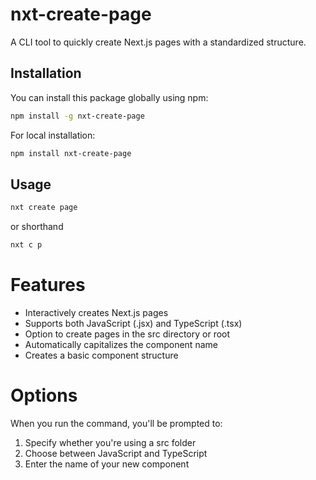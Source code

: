 # nxt-create-page

A CLI tool to quickly create Next.js pages with a standardized structure.

## Installation

You can install this package globally using npm:

```bash
npm install -g nxt-create-page

```

For local installation:
```bash
npm install nxt-create-page
```

## Usage
```bash
nxt create page
```
or shorthand 
```bash
nxt c p
```

# Features

- Interactively creates Next.js pages
- Supports both JavaScript (.jsx) and TypeScript (.tsx)
- Option to create pages in the src directory or root
- Automatically capitalizes the component name
- Creates a basic component structure

# Options
When you run the command, you'll be prompted to:

1. Specify whether you're using a src folder
2. Choose between JavaScript and TypeScript
3. Enter the name of your new component

